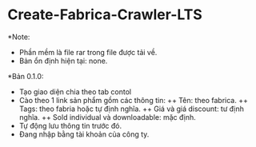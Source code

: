 # Create-Fabrica-Crawler-LTS
*Note: 
- Phần mềm là file rar trong file được tải về.
- Bản ổn định hiện tại: none.

*Bản 0.1.0:
- Tạo giao diện chia theo tab contol
- Cào theo 1 link sản phẩm gồm các thông tin:
 ++ Tên: theo fabrica.
 ++ Tags: theo fabria hoặc tự định nghĩa.
 ++ Giá và giá discount: tư định nghĩa.
 ++ Sold individual và downloadable: mặc định.
- Tự động lưu thông tin trước đó.
- Đang nhập bằng tài khoản của công ty.

